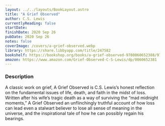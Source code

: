 ```yaml
---
layout: ../../layouts/BookLayout.astro
title: "A Grief Observed"
author: C.S. Lewis
currentlyReading: false
startDate: 
finishDate: 2020 Sep 26
pubDate: 2020 Sep 26
notes: false
coverImage: /covers/a-grief-observed.webp
library: https://share.libbyapp.com/title/247582
bookshelf: https://bookshop.org/books/a-grief-observed-9780060652388/9780060652388
amazon: https://www.amazon.com/Grief-Observed-C-S-Lewis/dp/0060652381
---
```


### Description
A classic work on grief, A Grief Observed is C.S. Lewis’s honest reflection on the fundamental issues of life, death, and faith in the midst of loss. Written after his wife’s tragic death as a way of surviving the “mad midnight moments,” A Grief Observed an unflinchingly truthful account of how loss can lead even a stalwart believer to lose all sense of meaning in the universe, and the inspirational tale of how he can possibly regain his bearings.

<!-- ### Notes & Highlights -->

